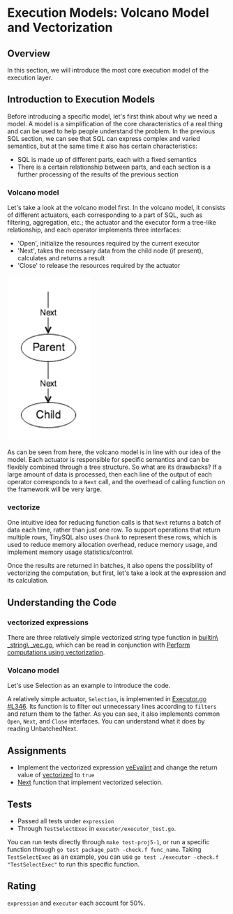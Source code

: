 # Execution Models: Volcano Model and Vectorization

## Overview

In this section, we will introduce the most core execution model of the execution layer.

## Introduction to Execution Models

Before introducing a specific model, let's first think about why we need a model. A model is a simplification of the core characteristics of a real thing and can be used to help people understand the problem. In the previous SQL section, we can see that SQL can express complex and varied semantics, but at the same time it also has certain characteristics:

- SQL is made up of different parts, each with a fixed semantics
- There is a certain relationship between parts, and each section is a further processing of the results of the previous section

### Volcano model

Let's take a look at the volcano model first. In the volcano model, it consists of different actuators, each corresponding to a part of SQL, such as filtering, aggregation, etc.; the actuator and the executor form a tree-like relationship, and each operator implements three interfaces:

- 'Open', initialize the resources required by the current executor
- 'Next', takes the necessary data from the child node (if present), calculates and returns a result
- 'Close' to release the resources required by the actuator

![Volcano Execution Model](imgs/proj5-part1-1.png)

As can be seen from here, the volcano model is in line with our idea of the model. Each actuator is responsible for specific semantics and can be flexibly combined through a tree structure. So what are its drawbacks? If a large amount of data is processed, then each line of the output of each operator corresponds to a `Next` call, and the overhead of calling function on the framework will be very large.

### vectorize

One intuitive idea for reducing function calls is that `Next` returns a batch of data each time, rather than just one row. To support operations that return multiple rows, TinySQL also uses `Chunk` to represent these rows, which is used to reduce memory allocation overhead, reduce memory usage, and implement memory usage statistics/control.

Once the results are returned in batches, it also opens the possibility of vectorizing the computation, but first, let's take a look at the expression and its calculation.

## Understanding the Code

### vectorized expressions

There are three relatively simple vectorized string type function in [builtin\ _string\ _vec.go](https://github.com/tidb-incubator/tinysql/blob/course/expression/builtin_string_vec.go), which can be read in conjunction with [Perform computations using vectorization](https://docs.google.com/document/d/1JKP9YS3wYsuXsYhDgVepJt5y72K6_WxhUVfOLyjpAjc/edit#heading=h.66r4twnr3b1c).

### Volcano model

Let's use Selection as an example to introduce the code.

A relatively simple actuator, `Selection`, is implemented in [Executor.go #L346](https://github.com/tidb-incubator/tinysql/blob/course/executor/executor.go#L346). Its function is to filter out unnecessary lines according to `filters` and return them to the father. As you can see, it also implements common `Open`, `Next`, and `Close` interfaces. You can understand what it does by reading UnbatchedNext.

## Assignments

- Implement the vectorized expression [veEvalint](https://github.com/tidb-incubator/tinysql/blob/course/expression/builtin_string_vec.go#L89) and change the return value of [vectorized](https://github.com/tidb-incubator/tinysql/blob/course/expression/builtin_string_vec.go#L84) to `true`
- [Next](https://github.com/tidb-incubator/tinysql/blob/course/executor/executor.go#L380) function that implement vectorized selection.

## Tests

- Passed all tests under `expression`
- Through `TestSelectExec` in `executor/executor_test.go`.

You can run tests directly through `make test-proj5-1`, or run a specific function through `go test package_path -check.f func_name`. Taking `TestSelectExec` as an example, you can use `go test ./executor -check.f "TestSelectExec"` to run this specific function.

## Rating

`expression` and `executor` each account for 50%.
